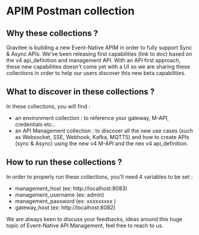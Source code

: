 # APIM Postman collection

## Why these collections ? 

Gravitee is building a new Event-Native APIM in order to fully support Sync & Async APIs. We've been releasing first capabilities (link to doc) based on the v4 api_definition and management API. With an API first approach, these new capabilities doesn't come yet with a UI so we are sharing these collections in order to help our users discover this new beta capabilities.

## What to discover in these collections ? 

In these collections, you will find : 
- an environment collection : to reference your gateway, M-API, credentials etc..
- an API Management collection : to discover all the new use cases (such as Websocket, SSE, Webhook, Kafka, MQTT5) and how to create APIs (sync & Async) using the new v4 M-API and the nex v4 api_definition.


## How to run these collections ? 

In order to properly run these collections, you'll need 4 variables to be set :
- management_host (ex: http://localhost:8083)
- management_username (ex: admin)
- management_password (ex: xxxxxxxxx )
- gateway_host (ex: http://localhost:8082)

We are always keen to discuss your feedbacks, ideas around this huge topic of Event-Native API Management, feel free to reach to us.
